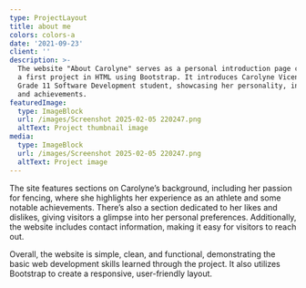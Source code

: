 ```yaml
---
type: ProjectLayout
title: about me
colors: colors-a
date: '2021-09-23'
client: ''
description: >-
  The website "About Carolyne" serves as a personal introduction page created as
  a first project in HTML using Bootstrap. It introduces Carolyne Vicencio, a
  Grade 11 Software Development student, showcasing her personality, interests,
  and achievements. 
featuredImage:
  type: ImageBlock
  url: /images/Screenshot 2025-02-05 220247.png
  altText: Project thumbnail image
media:
  type: ImageBlock
  url: /images/Screenshot 2025-02-05 220247.png
  altText: Project image
---
```

The site features sections on Carolyne’s background, including her passion for fencing, where she highlights her experience as an athlete and some notable achievements. There’s also a section dedicated to her likes and dislikes, giving visitors a glimpse into her personal preferences. Additionally, the website includes contact information, making it easy for visitors to reach out.

Overall, the website is simple, clean, and functional, demonstrating the basic web development skills learned through the project. It also utilizes Bootstrap to create a responsive, user-friendly layout.



